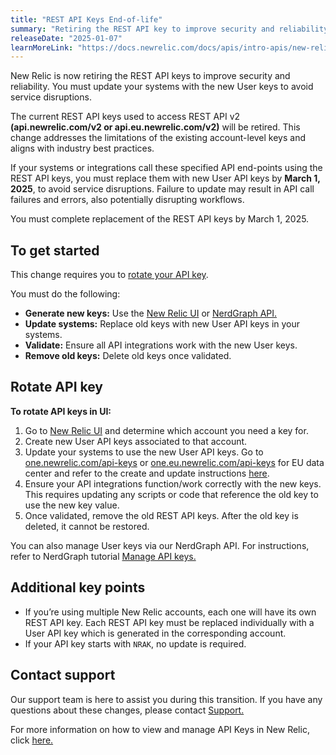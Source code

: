 ```yaml
---
title: "REST API Keys End-of-life"
summary: "Retiring the REST API key to improve security and reliability."
releaseDate: "2025-01-07"
learnMoreLink: "https://docs.newrelic.com/docs/apis/intro-apis/new-relic-api-keys/"
---
```


New Relic is now retiring the REST API keys to improve security and reliability. You must update your systems with the new User keys to avoid service disruptions.

The current REST API keys used to access REST API v2 **(api.newrelic.com/v2 or api.eu.newrelic.com/v2)** will be retired. This change addresses the limitations of the existing account-level keys and aligns with industry best practices.

If your systems or integrations call these specified API end-points using the REST API keys, you must replace them with new User API keys by **March 1, 2025**, to avoid service disruptions. Failure to update may result in API call failures and errors, also potentially disrupting workflows.

You must complete replacement of the REST API keys by March 1, 2025.

## To get started

This change requires you to [rotate your API key](https://docs.newrelic.com/docs/apis/intro-apis/new-relic-api-keys/#rotate-user-key). 

You must do the following:

* **Generate new keys:** Use the [New Relic UI](https://docs.newrelic.com/docs/apis/intro-apis/new-relic-api-keys/) or [NerdGraph API.](https://docs.newrelic.com/docs/apis/nerdgraph/examples/use-nerdgraph-manage-license-keys-user-keys/)
* **Update systems:** Replace old keys with new User API keys in your systems.
* **Validate:** Ensure all API integrations work with the new User keys.
* **Remove old keys:** Delete old keys once validated.

## Rotate API key

**To rotate API keys in UI:**

1. Go to [New Relic UI](https://docs.newrelic.com/docs/apis/intro-apis/new-relic-api-keys/) and determine which account you need a key for.
2. Create new User API keys associated to that account.
3. Update your systems to use the new User API keys. Go to [one.newrelic.com/api-keys](http://one.newrelic.com/api-keys) or [one.eu.newrelic.com/api-keys](http://one.eu.newrelic.com/api-keys) for EU data center and refer to the create and update instructions [here](https://docs.newrelic.com/docs/apis/intro-apis/new-relic-api-keys/#rotate-user-key).
4. Ensure your API integrations function/work correctly with the new keys. This requires updating any scripts or code that reference the old key to use the new key value. 
5. Once validated, remove the old REST API keys. After the old key is deleted, it cannot be restored.

You can also manage User keys via our NerdGraph API. For instructions, refer to NerdGraph tutorial [Manage API keys.](https://docs.newrelic.com/docs/apis/nerdgraph/examples/use-nerdgraph-manage-license-keys-user-keys/)

## Additional key points

* If you’re using multiple New Relic accounts, each one will have its own REST API key. Each REST API key must be replaced individually with a User API key which is generated in the corresponding account.
* If your API key starts with `NRAK`, no update is required.

## Contact support

Our support team is here to assist you during this transition. If you have any questions about these changes, please contact [Support.](https://docs.newrelic.com/docs/new-relic-solutions/solve-common-issues/find-help-get-support/)

For more information on how to view and manage API Keys in New Relic, click [here.](https://docs.newrelic.com/docs/apis/intro-apis/new-relic-api-keys/#keys-ui)
